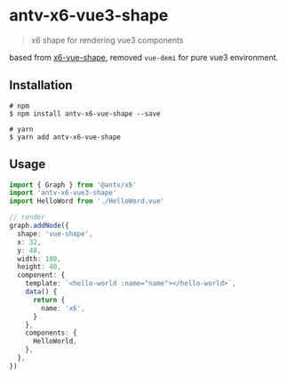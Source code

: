 # antv-x6-vue3-shape

> x6 shape for rendering vue3 components

based from [x6-vue-shape](https://github.com/antvis/X6/tree/master/packages/x6-vue-shape), removed `vue-demi` for pure vue3 environment.

## Installation

```shell
# npm
$ npm install antv-x6-vue-shape --save

# yarn
$ yarn add antv-x6-vue-shape
```

## Usage

```ts
import { Graph } from '@antv/x6'
import 'antv-x6-vue3-shape'
import HelloWord from './HelloWord.vue'

// render
graph.addNode({
  shape: 'vue-shape',
  x: 32,
  y: 48,
  width: 180,
  height: 40,
  component: {
    template: `<hello-world :name="name"></hello-world>`,
    data() {
      return {
        name: 'x6',
      }
    },
    components: {
      HelloWorld,
    },
  },
})
```
